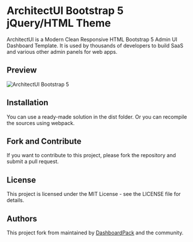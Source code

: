 # ArchitectUI Bootstrap 5 jQuery/HTML Theme

ArchitectUI is a Modern Clean Responsive HTML Bootstrap 5 Admin UI Dashboard Template.
It is used by thousands of developers to build SaaS and various other admin panels for web apps.

## Preview

![ArchitectUI Bootstrap 5](https://raw.githubusercontent.com/wnikk/architectui-html-theme/blob/master/dist/assets/images/architectui-bootstrap-5-preview.png)

## Installation

You can use a ready-made solution in the dist folder.
Or you can recompile the sources using webpack.

## Fork and Contribute

If you want to contribute to this project, please fork the repository and submit a pull request.

## License

This project is licensed under the MIT License - see the LICENSE file for details.

## Authors

This project fork from maintained by [DashboardPack](https://github.com/DashboardPack/architectui-html-theme-free) and the community.